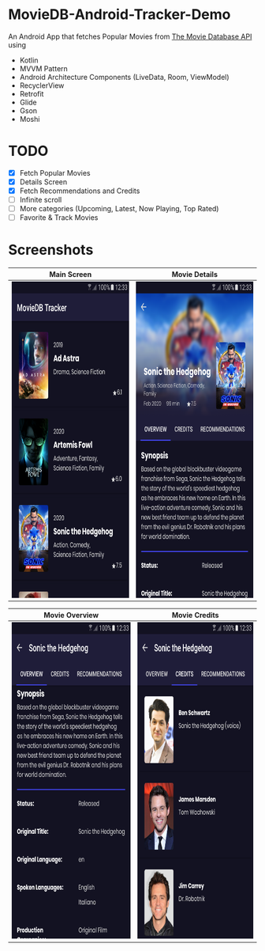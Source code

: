 # MovieDB-Android-Tracker-Demo
An Android App that fetches Popular Movies from [The Movie Database API](https://developers.themoviedb.org) using

  - Kotlin
  - MVVM Pattern
  - Android Architecture Components (LiveData, Room, ViewModel)
  - RecyclerView
  - Retrofit
  - Glide
  - Gson
  - Moshi
  
# TODO
  - [x] Fetch Popular Movies
  - [x] Details Screen
  - [x] Fetch Recommendations and Credits
  - [ ] Infinite scroll
  - [ ] More categories (Upcoming, Latest, Now Playing, Top Rated)
  - [ ] Favorite & Track Movies  

# Screenshots
Main Screen         |  Movie Details 
:-------------------------:|:-------------------------:
<img src="https://github.com/fernandesleite/MovieDB-Android-Demo/blob/master/screenshots/Movie_List.png" width="360" height="640">  | <img src="https://github.com/fernandesleite/MovieDB-Android-Demo/blob/master/screenshots/Movie_Details.png" width="360" height="640"> | 

Movie Overview | Movie Credits
|:-------------------------:|:-------------------------:
<img src="https://github.com/fernandesleite/MovieDB-Android-Demo/blob/master/screenshots/Movie_Overview.png" width="360" height="640"> | <img src="https://github.com/fernandesleite/MovieDB-Android-Demo/blob/master/screenshots/Movie_Credits.png" width="360" height="640"> |
